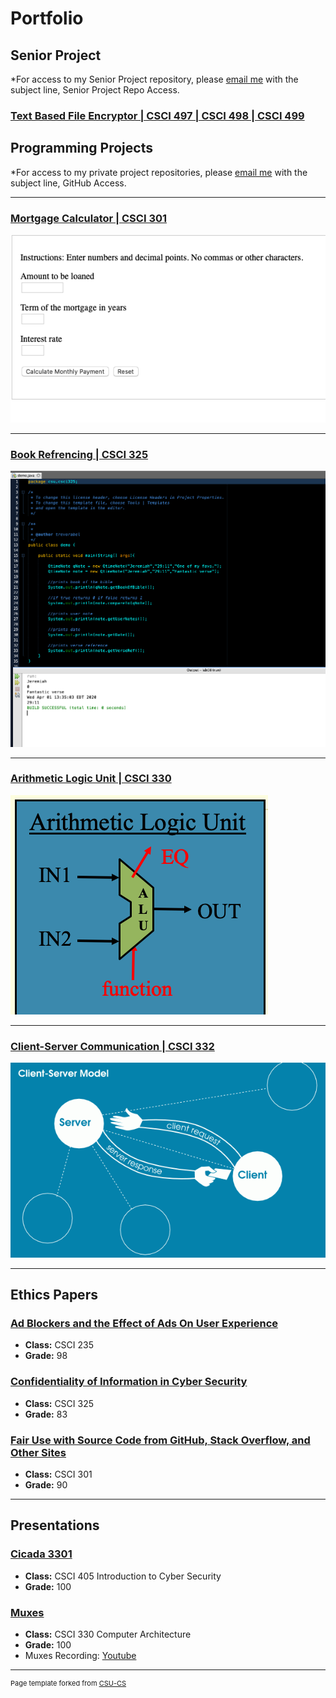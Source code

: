 Portfolio
=========

Senior Project
--------------------
*For access to my Senior Project repository, please [email me](mailto:trevor.a.abel@gmail.com?subject=Senior%20Project%Repo%Access) with the subject line, Senior Project Repo Access.
### [Text Based File Encryptor | CSCI 497 | CSCI 498 | CSCI 499](seniorproject.md)

Programming Projects
--------------------

*For access to my private project repositories, please [email me](mailto:trevor.a.abel@gmail.com?subject=GitHub%20Access) with the subject line, GitHub Access.

---
### [Mortgage Calculator | CSCI 301](mortgagecalc.md)

![Format for the GUI of the Mortgage Calculator that takes input and gives output](images/mortgagecover.png)

---
### [Book Refrencing | CSCI 325](bookreference.md)

![Image of the Output with the specific Test Cases](images/bookreferencecover.png)

---
### [Arithmetic Logic Unit | CSCI 330](alu.md)

![Diagram of the Arithmetic Logic Unit with its inputs and output](images/alucover.png)

---
### [Client-Server Communication | CSCI 332](client-server.md)

![Normal Client and Server Communication](images/client-server.png)

---

Ethics Papers
-------------

### [Ad Blockers and the Effect of Ads On User Experience](Ethics%20Papers/EthicsCSCI235.pdf)
-   **Class:**  CSCI 235
-   **Grade:**  98

### [Confidentiality of Information in Cyber Security](Ethics%20Papers/EthicsCSCI325.pdf)

-   **Class:**  CSCI 325
-   **Grade:**  83

### [Fair Use with Source Code from GitHub, Stack Overflow, and Other Sites](Ethics%20Papers/EthicsCSCI301.pdf)

-   **Class:**  CSCI 301
-   **Grade:**  90

---

Presentations
-------------

### [Cicada 3301](powerpoints/Cicada3301.pdf)

- **Class:** CSCI 405 Introduction to Cyber Security
- **Grade:** 100


### [Muxes](powerpoints/muxes.pdf)

- **Class:** CSCI 330 Computer Architecture
- **Grade:** 100
- Muxes Recording: <a href="https://youtu.be/RlPTJElZgoQ"> Youtube </a>
---

<p style="font-size:11px">Page template forked from <a href="https://github.com/csu-cs/csci-portfolio">CSU-CS</a></p>
<!-- Remove above link if you don't want to attributive -->
